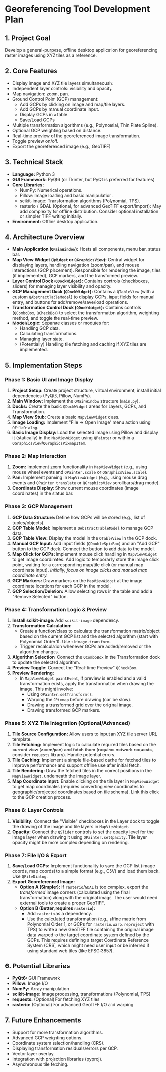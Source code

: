 # Georeferencing Tool Development Plan

## 1. Project Goal

Develop a general-purpose, offline desktop application for georeferencing raster images using XYZ tiles as a reference.

## 2. Core Features

*   Display image and XYZ tile layers simultaneously.
*   Independent layer controls: visibility and opacity.
*   Map navigation: zoom, pan.
*   Ground Control Point (GCP) management:
    *   Add GCPs by clicking on image and map/tile layers.
    *   Add GCPs by manual coordinate input.
    *   Display GCPs in a table.
    *   Save/Load GCPs.
*   Multiple transformation algorithms (e.g., Polynomial, Thin Plate Spline).
*   Optional GCP weighting based on distance.
*   Real-time preview of the georeferenced image transformation.
*   Toggle preview on/off.
*   Export the georeferenced image (e.g., GeoTIFF).

## 3. Technical Stack

*   **Language:** Python 3
*   **GUI Framework:** PyQt6 (or Tkinter, but PyQt is preferred for features)
*   **Core Libraries:**
    *   NumPy: Numerical operations.
    *   Pillow: Image loading and basic manipulation.
    *   scikit-image: Transformation algorithms (Polynomial, TPS).
    *   rasterio / GDAL (Optional, for advanced GeoTIFF export/import): May add complexity for offline distribution. Consider optional installation or simpler TIFF writing initially.
*   **Environment:** Offline desktop application.

## 4. Architecture Overview

*   **Main Application (`QMainWindow`):** Hosts all components, menu bar, status bar.
*   **Map View Widget (`QWidget` or `QGraphicsView`):** Central widget for displaying layers, handling navigation (zoom/pan), and mouse interactions (GCP placement). Responsible for rendering the image, tiles (if implemented), GCP markers, and the transformed preview.
*   **Layer Control Dock (`QDockWidget`):** Contains controls (checkboxes, sliders) for managing layer visibility and opacity.
*   **GCP Management Dock (`QDockWidget`):** Contains a `QTableView` (with a custom `QAbstractTableModel`) to display GCPs, input fields for manual entry, and buttons for add/remove/save/load operations.
*   **Transformation Control Dock (`QDockWidget`):** Contains controls (`QComboBox`, `QCheckBox`) to select the transformation algorithm, weighting method, and toggle the real-time preview.
*   **Model/Logic:** Separate classes or modules for:
    *   Handling GCP data.
    *   Calculating transformations.
    *   Managing layer state.
    *   (Potentially) Handling tile fetching and caching if XYZ tiles are implemented.

## 5. Implementation Steps

### Phase 1: Basic UI and Image Display
1.  **Project Setup:** Create project structure, virtual environment, install initial dependencies (PyQt6, Pillow, NumPy).
2.  **Main Window:** Implement the `QMainWindow` structure (`main.py`).
3.  **Docks:** Create the basic `QDockWidget` areas for Layers, GCPs, and Transformation.
4.  **Map View Stub:** Create a basic `MapViewWidget` class.
5.  **Image Loading:** Implement "File -> Open Image" menu action using `QFileDialog`.
6.  **Basic Image Display:** Load the selected image using Pillow and display it (statically) in the `MapViewWidget` using `QPainter` or within a `QGraphicsView`/`QGraphicsPixmapItem`.

### Phase 2: Map Interaction
1.  **Zoom:** Implement zoom functionality in `MapViewWidget` (e.g., using mouse wheel events and `QPainter.scale` or `QGraphicsView.scale`).
2.  **Pan:** Implement panning in `MapViewWidget` (e.g., using mouse drag events and `QPainter.translate` or `QGraphicsView` scrollbars/drag mode).
3.  **Coordinate Display:** Show current mouse coordinates (image coordinates) in the status bar.

### Phase 3: GCP Management
1.  **GCP Data Structure:** Define how GCPs will be stored (e.g., list of tuples/objects).
2.  **GCP Table Model:** Implement a `QAbstractTableModel` to manage GCP data.
3.  **GCP Table View:** Display the model in the `QTableView` in the GCP dock.
4.  **Manual GCP Input:** Add input fields (`QDoubleSpinBox`) and an "Add GCP" button to the GCP dock. Connect the button to add data to the model.
5.  **Map Click for GCPs:** Implement mouse click handling in `MapViewWidget` to get image coordinates. Add logic to temporarily store the image click point, waiting for a corresponding map/tile click (or manual map coordinate input). *Initially, focus on image clicks and manual map coordinate entry.*
6.  **GCP Markers:** Draw markers on the `MapViewWidget` at the image coordinate locations for each GCP in the model.
7.  **GCP Selection/Deletion:** Allow selecting rows in the table and add a "Remove Selected" button.

### Phase 4: Transformation Logic & Preview
1.  **Install scikit-image:** Add `scikit-image` dependency.
2.  **Transformation Calculation:**
    *   Create a function/class to calculate the transformation matrix/object based on the current GCP list and the selected algorithm (start with Polynomial Order 1). Use `skimage.transform`.
    *   Trigger recalculation whenever GCPs are added/removed or the algorithm changes.
3.  **Algorithm Selection:** Connect the `QComboBox` in the Transformation dock to update the selected algorithm.
4.  **Preview Toggle:** Connect the "Real-time Preview" `QCheckBox`.
5.  **Preview Rendering:**
    *   In `MapViewWidget.paintEvent`, if preview is enabled and a valid transformation exists, apply the transformation when drawing the image. This might involve:
        *   Using `QPainter.setTransform()`.
        *   Warping the `QPixmap` before drawing (can be slow).
        *   Drawing a transformed grid over the original image.
        *   Drawing transformed GCP markers.

### Phase 5: XYZ Tile Integration (Optional/Advanced)
1.  **Tile Source Configuration:** Allow users to input an XYZ tile server URL template.
2.  **Tile Fetching:** Implement logic to calculate required tiles based on the current view (zoom/pan) and fetch them (requires network requests, consider `requests` library). Handle potential errors.
3.  **Tile Caching:** Implement a simple file-based cache for fetched tiles to improve performance and support offline use after initial fetch.
4.  **Tile Rendering:** Draw the fetched tiles in the correct positions in the `MapViewWidget`, underneath the image layer.
5.  **Map Coordinate Input:** Enable clicking on the tile layer in `MapViewWidget` to get map coordinates (requires converting view coordinates to geographic/projected coordinates based on tile schema). Link this click to the GCP creation process.

### Phase 6: Layer Controls
1.  **Visibility:** Connect the "Visible" checkboxes in the Layer dock to toggle the drawing of the image and tile layers in `MapViewWidget`.
2.  **Opacity:** Connect the `QSlider` controls to set the opacity level for the image layer when drawing it using `QPainter.setOpacity`. Tile layer opacity might be more complex depending on rendering.

### Phase 7: File I/O & Export
1.  **Save/Load GCPs:** Implement functionality to save the GCP list (image coords, map coords) to a simple format (e.g., CSV) and load them back. Use `QFileDialog`.
2.  **Export Georeferenced Image:**
    *   **Option A (Simpler):** If `rasterio`/`GDAL` is too complex, export the *transformed* image corners (calculated using the final transformation) along with the original image. The user would need external tools to create a proper GeoTIFF.
    *   **Option B (Better, requires `rasterio`):**
        *   Add `rasterio` as a dependency.
        *   Use the calculated transformation (e.g., affine matrix from Polynomial Order 1, or GCPs for `rasterio.warp.reproject` with TPS) to write a new GeoTIFF file containing the original image data warped to the target coordinate system defined by the GCPs. This requires defining a target Coordinate Reference System (CRS), which might need user input or be inferred if using standard web tiles (like EPSG:3857).

## 6. Potential Libraries

*   **PyQt6:** GUI Framework
*   **Pillow:** Image I/O
*   **NumPy:** Array manipulation
*   **scikit-image:** Image processing, transformations (Polynomial, TPS)
*   **requests:** (Optional) For fetching XYZ tiles
*   **rasterio:** (Optional) For advanced GeoTIFF I/O and warping

## 7. Future Enhancements

*   Support for more transformation algorithms.
*   Advanced GCP weighting options.
*   Coordinate system selection/handling (CRS).
*   Displaying transformation residuals/errors per GCP.
*   Vector layer overlay.
*   Integration with projection libraries (pyproj).
*   Asynchronous tile fetching.
